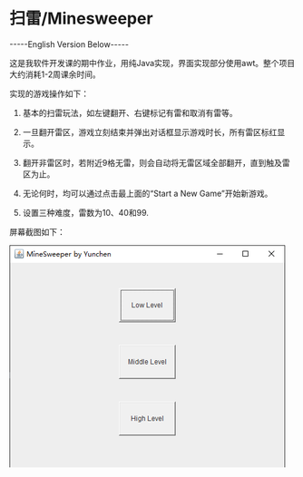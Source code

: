 # 扫雷/Minesweeper
-----English Version Below-----

这是我软件开发课的期中作业，用纯Java实现，界面实现部分使用awt。整个项目大约消耗1-2周课余时间。

实现的游戏操作如下：

1. 基本的扫雷玩法，如左键翻开、右键标记有雷和取消有雷等。

2. 一旦翻开雷区，游戏立刻结束并弹出对话框显示游戏时长，所有雷区标红显示。

3. 翻开非雷区时，若附近9格无雷，则会自动将无雷区域全部翻开，直到触及雷区为止。

4. 无论何时，均可以通过点击最上面的“Start a New Game”开始新游戏。

5. 设置三种难度，雷数为10、40和99.

屏幕截图如下：

![image](https://github.com/causeday/minesweeper/blob/main/screenshots/main.png)
